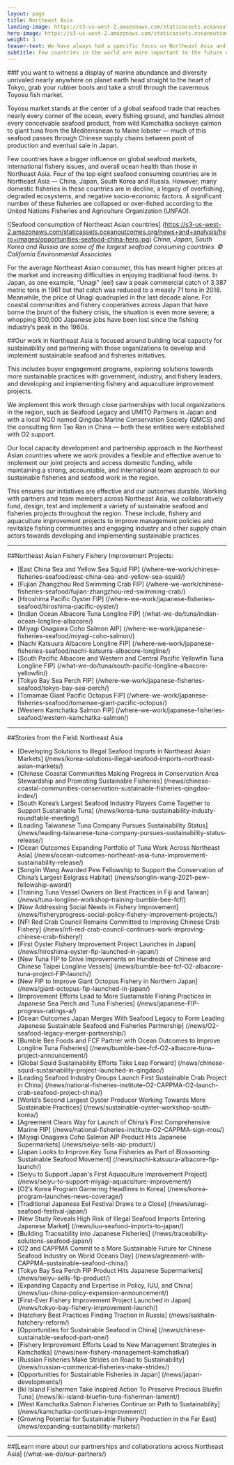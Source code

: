 ```yaml
---
layout: page
title: Northeast Asia
landing-image: https://s3-us-west-2.amazonaws.com/staticassets.oceanoutcomes.org/rollover+images/japanese-fisheries-hover.jpg
hero-image: https://s3-us-west-2.amazonaws.com/staticassets.oceanoutcomes.org/hero+photos/japanesefisherieshero.jpg
weight: 3
teaser-text: We have always had a specific focus on Northeast Asia and a unique capacity and ability to accomplish work on the ground in the region. Our work across Northeast Asia includes seeding the sustainable fisheries movement in China, Japan, South Korea and Russia through a variety of partnerships, programs and projects, both past and current.
subtitle: Few countries in the world are more important to the future of global fisheries and the sustainability of global seafood supplies than those in Northeast Asia. Countries such as China, Japan, South Korea and Russia play an outsized role in seafood, and sustainable fisheries globally will not be possible without these countries playing a constructive role.
---
```

##If you want to witness a display of marine abundance and diversity unrivaled nearly anywhere on planet earth head straight to the heart of Tokyo, grab your rubber boots and take a stroll through the cavernous Toyosu fish market.

Toyosu market stands at the center of a global seafood trade that reaches nearly every corner of the ocean, every fishing ground, and handles almost every conceivable seafood product, from wild Kamchatka sockeye salmon to giant tuna from the Mediterranean to Maine lobster — much of this seafood passes through Chinese supply chains between point of production and eventual sale in Japan.

Few countries have a bigger influence on global seafood markets, international fishery issues, and overall ocean health than those in Northeast Asia. Four of the top eight seafood consuming countries are in Northeast Asia — China, Japan, South Korea and Russia. However, many domestic fisheries in these countries are in decline, a legacy of overfishing, degraded ecosystems, and negative socio-economic factors. A significant number of these fisheries are collapsed or over-fished according to the United Nations Fisheries and Agriculture Organization (UNFAO).

![Seafood consumption of Northeast Asian countries] (https://s3-us-west-2.amazonaws.com/staticassets.oceanoutcomes.org/news+and+analysis/hero+images/opportunities-seafood-china-hero.jpg) *China, Japan, South Korea and Russia are some of the largest seafood consuming countries. © California Environmental Associates*

For the average Northeast Asian consumer, this has meant higher prices at the market and increasing difficulties in enjoying traditional food items. In Japan, as one example, “Unagi” (eel) saw a peak commercial catch of 3,387 metric tons in 1961 but that catch was reduced to a measly 71 tons in 2018. Meanwhile, the price of Unagi quadrupled in the last decade alone. For coastal communities and fishery cooperatives across Japan that have borne the brunt of the fishery crisis, the situation is even more severe; a whopping 800,000 Japanese jobs have been lost since the fishing industry’s peak in the 1960s.

##Our work in Northeast Asia is focused around building local capacity for sustainability and partnering with those organizations to develop and implement sustainable seafood and fisheries initiatives.

This includes buyer engagement programs, exploring solutions towards more sustainable practices with government, industry, and fishery leaders, and developing and implementing fishery and aquaculture improvement projects.

We implement this work through close partnerships with local organizations in the region, such as Seafood Legacy and UMITO Partners in Japan and with a local NGO named Qingdao Marine Conservation Society (QMCS) and the consulting firm Tao Ran in China — both these entities were established with O2 support.

Our local capacity development and partnership approach in the Northeast Asian countries where we work provides a flexible and effective avenue to implement our joint projects and access domestic funding, while maintaining a strong, accountable, and international team approach to our sustainable fisheries and seafood work in the region.

This ensures our initiatives are effective and our outcomes durable. Working with partners and team members across Northeast Asia, we collaboratively fund, design, test and implement a variety of sustainable seafood and fisheries projects throughout the region. These include, fishery and aquaculture improvement projects to improve management policies and revitalize fishing communities and engaging industry and other supply chain actors towards developing and implementing sustainable practices.

---
##Northeast Asian Fishery Fishery Improvement Projects:

* [East China Sea and Yellow Sea Squid FIP] (/where-we-work/chinese-fisheries-seafood/east-china-sea-and-yellow-sea-squid/)
* [Fujian Zhangzhou Red Swimming Crab FIP] (/where-we-work/chinese-fisheries-seafood/fujian-zhangzhou-red-swimming-crab/)
* [Hiroshima Pacific Oyster FIP] (/where-we-work/japanese-fisheries-seafood/hiroshima-pacific-oyster/)
* [Indian Ocean Albacore Tuna Longline FIP] (/what-we-do/tuna/indian-ocean-longline-albacore/)
* [Miyagi Onagawa Coho Salmon AIP] (/where-we-work/japanese-fisheries-seafood/miyagi-coho-salmon/)
* [Nachi Katsuura Albacore Longline FIP] (/where-we-work/japanese-fisheries-seafood/nachi-katsurra-albacore-longline/)
* [South Pacific Albacore and Western and Central Pacific Yellowfin Tuna Longline FIP] (/what-we-do/tuna/south-pacific-longline-albacore-yellowfin/)
* [Tokyo Bay Sea Perch FIP] (/where-we-work/japanese-fisheries-seafood/tokyo-bay-sea-perch/)
* [Tomamae Giant Pacific Octopus FIP] (/where-we-work/japanese-fisheries-seafood/tomamae-giant-pacific-octopus/)
* [Western Kamchatka Salmon FIP] (/where-we-work/japanese-fisheries-seafood/western-kamchatka-salmon/)

---
##Stories from the Field: Northeast Asia

* [Developing Solutions to Illegal Seafood Imports in Northeast Asian Markets] (/news/korea-solutions-illegal-seafood-imports-northeast-asian-markets/)
* [Chinese Coastal Communities Making Progress in Conservation Area Stewardship and Promoting Sustainable Fisheries] (/news/chinese-coastal-communities-conservation-sustainable-fisheries-qingdao-index/)
* [South Korea’s Largest Seafood Industry Players Come Together to Support Sustainable Tuna] (/news/korea-tuna-sustainability-industy-roundtable-meeting/)
* [Leading Taiwanese Tuna Company Pursues Sustainability Status] (/news/leading-taiwanese-tuna-company-pursues-sustainability-status-release/)
* [Ocean Outcomes Expanding Portfolio of Tuna Work Across Northeast Asia] (/news/ocean-outcomes-northeast-asia-tuna-improvement-sustainability-release/)
* [Songlin Wang Awarded Pew Fellowship to Support the Conservation of China’s Largest Eelgrass Habitat] (/news/songlin-wang-2021-pew-fellowship-award/)
* [Training Tuna Vessel Owners on Best Practices in Fiji and Taiwan] (/news/tuna-longline-workshop-training-bumble-bee-fcf/)
* [Now Addressing Social Needs in Fishery Improvement] (/news/fisheryprogress-social-policy-fishery-improvement-projects/)
* [NFI Red Crab Council Remains Committed to Improving Chinese Crab Fishery] (/news/nfi-red-crab-council-continues-work-improving-chinese-crab-fishery/)
* [First Oyster Fishery Improvement Project Launches in Japan] (/news/hiroshima-oyster-fip-launched-in-japan/)
* [New Tuna FIP to Drive Improvements on Hundreds of Chinese and Chinese Taipei Longline Vessels] (/news/bumble-bee-fcf-O2-albacore-tuna-project-FIP-launch/)
* [New FIP to Improve Giant Octopus Fishery in Northern Japan] (/news/giant-octopus-fip-launched-in-japan/)
* [Improvement Efforts Lead to More Sustainable Fishing Practices in Japanese Sea Perch and Tuna Fisheries] (/news/japanese-FIP-progress-ratings-a/)
* [Ocean Outcomes Japan Merges With Seafood Legacy to Form Leading Japanese Sustainable Seafood and Fisheries Partnership] (/news/O2-seafood-legacy-merger-partnership/)
* [Bumble Bee Foods and FCF Partner with Ocean Outcomes to Improve Longline Tuna Fisheries] (/news/bumble-bee-fcf-O2-albacore-tuna-project-announcement/)
* [Global Squid Sustainability Efforts Take Leap Forward] (/news/chinese-squid-sustainability-project-launched-in-qingdao/)
* [Leading Seafood Industry Groups Launch First Sustainable Crab Project in China] (/news/national-fisheries-institute-O2-CAPPMA-O2-launch-crab-seafood-project-china/)
* [World’s Second Largest Oyster Producer Working Towards More Sustainable Practices] (/news/sustainable-oyster-workshop-south-korea/)
* [Agreement Clears Way for Launch of China’s First Comprehensive Marine FIP] (/news/national-fisheries-institute-O2-CAPPMA-sign-mou/)
* [Miyagi Onagawa Coho Salmon AIP Product Hits Japanese Supermarkets] (/news/seiyu-sells-aip-product/)
* [Japan Looks to Improve Key Tuna Fisheries as Part of Blossoming Sustainable Seafood Movement] (/news/nachi-katsuura-albacore-fip-launch/)
* [Seiyu to Support Japan's First Aquaculture Improvement Project] (/news/seiyu-to-support-miyagi-aquaculture-improvement/)
* [O2’s Korea Program Garnering Headlines in Korea] (/news/korea-program-launches-news-coverage/)
* [Traditional Japanese Eel Festival Draws to a Close] (/news/unagi-seafood-festival-japan/)
* [New Study Reveals High Risk of Illegal Seafood Imports Entering Japanese Market] (/news/iuu-seafood-imports-to-japan/)
* [Building Traceability into Japanese Fisheries] (/news/traceability-solutions-seafood-japan/)
* [O2 and CAPPMA Commit to a More Sustainable Future for Chinese Seafood Industry on World Oceans Day] (/news/agreement-with-CAPPMA-sustainable-seafood-china/)
* [Tokyo Bay Sea Perch FIP Product Hits Japanese Supermarkets] (/news/seiyu-sells-fip-product/)
* [Expanding Capacity and Expertise in Policy, IUU, and China] (/news/iuu-china-policy-expansion-announcement/)
* [First-Ever Fishery Improvement Project Launched in Japan] (/news/tokyo-bay-fishery-improvement-launch/)
* [Hatchery Best Practices Finding Traction in Russia] (/news/sakhalin-hatchery-reform/)
* [Opportunities for Sustainable Seafood in China] (/news/chinese-sustainable-seafood-part-one/)
* [Fishery Improvement Efforts Lead to New Management Strategies in Kamchatka] (/news/new-fishery-management-kamchatka/)
* [Russian Fisheries Make Strides on Road to Sustainability] (/news/russian-commerical-fisheries-make-strides/)
* [Opportunities for Sustainable Fisheries in Japan] (/news/japan-developments/)
* [Iki Island Fishermen Take Inspired Action To Preserve Precious Bluefin Tuna] (/news/iki-island-bluefin-tuna-fisherman-lament/)
* [West Kamchatka Salmon Fisheries Continue on Path to Sustainability] (/news/kamchatka-continues-improvement/)
* [Growing Potential for Sustainable Fishery Production in the Far East] (/news/expanding-sustainability-markets/)

---

##[Learn more about our partnerships and collaborations across Northeast Asia] (/what-we-do/our-partners/)
